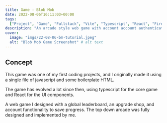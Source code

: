 ```yaml
---
title: Game - Blob Mob
date: 2022-08-06T16:11:03+00:00
tags:
  ["Project", "Game", "Fullstack", "Vite", "Typescript", "React", "Firebase"]
description: "An arcade style web game with account account authentication."
cover:
  image: "imgs/22-08-06-bm-tutorial.jpeg"
  alt: "Blob Mob Game Screenshot" # alt text
---
```


## Concept

This game was one of my first coding projects, and I originally made it using a single file of javascript and some boilerplate HTML.

The game has evolved a lot since then, using typescript for the core game and React for the UI components.

A web game I designed with a global leaderboard, an upgrade shop, and account functionality to save progress. The top down arcade was fully designed and implemented by me.
